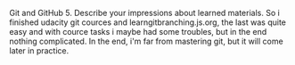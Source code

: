 Git and GitHub
5. Describe your impressions about learned materials.
	So i finished udacity git cources and learngitbranching.js.org, the last was quite easy and with cource tasks i maybe had some troubles, but in the end nothing complicated.
	In the end, i'm far from mastering git, but it will come later in practice.
